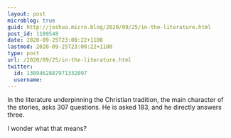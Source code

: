 ```yaml
---
layout: post
microblog: true
guid: http://joshua.micro.blog/2020/09/25/in-the-literature.html
post_id: 1189548
date: 2020-09-25T23:00:22+1100
lastmod: 2020-09-25T23:00:22+1100
type: post
url: /2020/09/25/in-the-literature.html
twitter:
  id: 1309462887971332097
  username: 
---
```

In the literature underpinning the Christian tradition, the main character of the stories, asks 307 questions. He is asked 183, and he directly answers three.

I wonder what that means?
